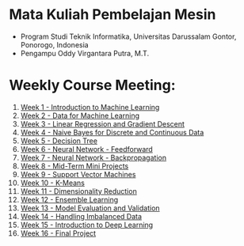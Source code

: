# Mata Kuliah Pembelajan Mesin
- Program Studi Teknik Informatika, Universitas Darussalam Gontor, Ponorogo, Indonesia
- Pengampu Oddy Virgantara Putra, M.T.

# Weekly Course Meeting:

1. [Week 1 - Introduction to Machine Learning](week01/README.md)
1. [Week 2 - Data for Machine Learning](week02/README.md)
1. [Week 3 - Linear Regression and Gradient Descent](week03/README.md)
1. [Week 4 - Naive Bayes for Discrete and Continuous Data](week04/README.md)
1. [Week 5 - Decision Tree](week05/README.md)
1. [Week 6 - Neural Network - Feedforward](week06/README.md)
1. [Week 7 - Neural Network - Backpropagation](week07/README.md)
1. [Week 8 - Mid-Term Mini Projects](week08/README.md)
1. [Week 9 - Support Vector Machines](week09/README.md)
1. [Week 10 - K-Means](week10/README.md)
1. [Week 11 - Dimensionality Reduction](week11/README.md)
1. [Week 12 - Ensemble Learning](week12/README.md)
1. [Week 13 - Model Evaluation and Validation](week13/README.md)
1. [Week 14 - Handling Imbalanced Data](week14/README.md)
1. [Week 15 - Introduction to Deep Learning](week15/README.md)
1. [Week 16 - Final Project](week16/README.md)